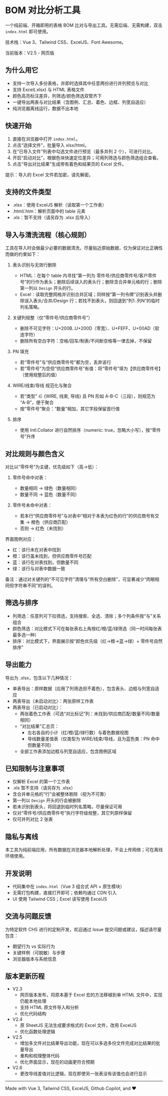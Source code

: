 # BOM 对比分析工具

一个纯前端、开箱即用的表格 BOM 比对与导出工具。无需后端、无需构建，双击 `index.html` 即可使用。

技术栈：Vue 3、Tailwind CSS、ExcelJS、Font Awesome。

当前版本：V2.5 - 网页版

## 为什么用它

- 支持一次导入多份表格，并即时选择其中任意两份进行并列预览与对比
- 支持 Excel(.xlsx) 与 HTML 表格文件
- 颜色高亮标注差异，列筛选/颜色筛选双管齐下
- 一键导出两表与对比结果（含图例、汇总、着色、边框、列宽自适应）
- 纯浏览器离线运行，数据不出本地

## 快速开始

1. 直接在浏览器中打开 `index.html`。
2. 点击“选择文件”，批量导入 xlsx/html。
3. 在“已导入文件”列表中勾选文件进行预览（最多并列 2 个），可进行对比。
4. 开启“启动对比”，根据色块快速定位差异；可用列筛选与颜色筛选组合查看。
5. 点击“导出对比结果”生成带有着色和结果页的 Excel 文件。

提示：导入的 Excel 文件若加密，请先解密。

## 支持的文件类型

- .xlsx：使用 ExcelJS 解析（读取第一个工作表）
- .html/.htm：解析页面中的 table 元素
- .xls：暂不支持（请另存为 .xlsx 后导入）

## 导入与清洗流程（核心规则）

工具在导入时会做最少必要的数据清洗，尽量贴近原始数据，仅为保证对比正确性而做的约束如下：

1. 表头识别与无效行删除
	- HTML：在每个 table 内寻找“第一列为 零件号/供应商零件号/客户零件号”的行作为表头；删除后续误入的表头行；删除含合并单元格的行；删除第一列以 `Design` 开头的行。
	- Excel：读取完整网格并识别合并区域；同样按“第一列令牌”识别表头并删除误入表头/合并/Design 行；若找不到表头，则回退到“列1..列N”的临时列名策略。

2. 关键列规整（仅“零件号/供应商零件号”）
	- 删除不可见字符：U+200B..U+200D（零宽）、U+FEFF、U+00AD（软连字符）
	- 删除所有空白字符：空格/回车/制表/不间断空格等一律去掉，不保留

3. PN 填充
	- 若“零件号”与“供应商零件号”都为空，丢弃该行
	- 若“零件号”为空但“供应商零件号”有值：将“零件号”填为【供应商零件号】（使用规整后的值）

4. WIRE/线束/导线 规范化与聚合
	- 若“类型” ∈ {WIRE, 线束, 导线} 且 PN 形如 A-B-C（三段），则规范为 “A-B”，便于聚合
	- 按“零件号”聚合：“数量”相加，其它字段保留首行值

5. 排序
	- 使用 Intl.Collator 进行自然排序（numeric: true，忽略大小写），按“零件号”升序

## 对比规则与颜色含义

对比以“零件号”为主键，优先级如下（高→低）：

1. 零件号命中对表：
	- 数量相同 → 绿色（数量相同）
	- 数量不同 → 蓝色（数量不同）

2. 零件号未命中对表：
	- 若本行“供应商零件号”与对表中“相对于本表为红色的行”的供应商号有交集 → 橙色（供应商匹配）
	- 否则 → 红色（未找到）

界面图例对应：

- 红：该行未在对表中找到
- 橙：该行虽未找到，但供应商零件号匹配
- 蓝：该行在对表找到，但数量不同
- 绿：该行与对表中数据一致

备注：通过对关键列的“不可见字符”清理与“所有空白删除”，可显著减少“肉眼相同但字符串不同”的误判。

## 筛选与排序

- 列筛选：任意列可下拉筛选，支持搜索、全选、清除；多个列条件按“与”关系组合
- 颜色筛选：对比模式下可在每张表右上角按红/橙/蓝/绿筛选（同一时间每张表最多选一种）
- 排序：对比模式下，界面展示按“颜色优先级（红→橙→蓝→绿）+ 零件号自然排序”

## 导出能力

导出为 .xlsx，包含以下几种情况：

- 单表导出：原样数据（应用了列筛选但不着色），包含表头、边框与列宽自适应
- 两表导出（未启动对比）：两张原样工作表
- 两表导出（已启动对比）：
	- 两张着色工作表（可选“对比标记”列：未找到/供应商匹配/数量不同/数量相同）
	- “对比结果”汇总页：
		- 左右各自的小计（红/橙/蓝/绿行数）与着色数据视图
		- 导线数量差值表（仅类型为 WIRE/线束/导线，且为蓝色类：PN 命中但数量不同）
	- 全部工作表添加边框与列宽自适应，包含图例区域

## 已知限制与注意事项

- 仅解析 Excel 的第一个工作表
- .xls 暂不支持（请另存为 .xlsx）
- 含合并单元格的“行”会被整体剔除（视为不可靠）
- 第一列以 `Design` 开头的行会被删除
- 若未识别到表头，将回退到临时列名策略，尽量保证可用
- 仅对“零件号/供应商零件号”执行字符级规整，其它列原样保留
- 仅可并列对比 2 张表

## 隐私与离线

本工具为纯前端应用，所有数据在浏览器本地解析处理，不会上传网络；可在离线环境使用。

## 开发说明

- 代码集中在 `index.html`（Vue 3 组合式 API + 原生模块）
- 无需打包构建，直接打开即可；依赖均通过 CDN 引入
- UI 使用 Tailwind CSS；Excel 读写使用 ExcelJS

## 交流与问题反馈

为特定软件 CHS 进行的定制开发，欢迎通过 Issue 提交问题或建议，描述请尽量包含：

- 期望行为 vs 实际行为
- 关键样例（可脱敏）与步骤
- 浏览器版本与系统信息

## 版本更新历程

- V2.3
	- 网页版本发布，将原本基于 Excel 宏的方法移植到单 HTML 文件中，实现仍能本地处理
	- 支持 HTML 原文件导入和分析
	- 优化代码结构
- V2.4
	- 原 SheetJS 无法生成要求格式的 Excel 文件，改用 ExcelJS
	- 优化函数处理逻辑
- V2.5
	- 增加多文件对比结果导出功能，现在可以多选多份文件完成对比结果的批量导出
	- 重构和梳理整体代码
	- 优化界面显示，现在的动画更符合预期
- V2.6
	- 更改导线差值对比逻辑，现在即使另一张表没有该值也会进行显示

---

Made with Vue 3, Tailwind CSS, ExcelJS, Github Copilot, and ❤️
